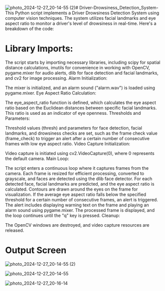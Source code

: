 ![photo_2024-12-27_20-14-55 (2)](https://github.com/user-attachments/assets/aad5f7a1-631b-4b80-8ced-4ac7bd53d3da)# Driver-Drowsiness_Detection_System-
This Python script implements a Driver Drowsiness Detection System using computer vision techniques. The system utilizes facial landmarks and eye aspect ratio to monitor a driver's level of drowsiness in real-time. Here's a breakdown of the code:


# Library Imports:

The script starts by importing necessary libraries, including scipy for spatial distance calculations, imutils for convenience in working with OpenCV, pygame.mixer for audio alerts, dlib for face detection and facial landmarks, and cv2 for image processing.
Alarm Initialization:

The mixer is initialized, and an alarm sound ("alarm.wav") is loaded using pygame.mixer.
Eye Aspect Ratio Calculation:

The eye_aspect_ratio function is defined, which calculates the eye aspect ratio based on the Euclidean distances between specific facial landmarks. This ratio is used as an indicator of eye openness.
Thresholds and Parameters:

Threshold values (thresh) and parameters for face detection, facial landmarks, and drowsiness checks are set, such as the frame check value (frame_check) to trigger an alert after a certain number of consecutive frames with low eye aspect ratio.
Video Capture Initialization:

Video capture is initiated using cv2.VideoCapture(0), where 0 represents the default camera.
Main Loop:

The script enters a continuous loop where it captures frames from the camera.
Each frame is resized for efficient processing, converted to grayscale, and faces are detected using the dlib face detector.
For each detected face, facial landmarks are predicted, and the eye aspect ratio is calculated.
Contours are drawn around the eyes on the frame for visualization.
If the average eye aspect ratio falls below the specified threshold for a certain number of consecutive frames, an alert is triggered. The alert includes displaying warning text on the frame and playing an alarm sound using pygame.mixer.
The processed frame is displayed, and the loop continues until the "q" key is pressed.
Cleanup:

The OpenCV windows are destroyed, and video capture resources are released.

# Output Screen

![photo_2024-12-27_20-14-55 (2)](https://github.com/user-attachments/assets/6d2aa07f-adef-4d8e-8ac0-0b2e99f11c97)

![photo_2024-12-27_20-14-55](https://github.com/user-attachments/assets/6e53627b-a17d-4ba7-912f-394e63cb26de)

![photo_2024-12-27_20-16-14](https://github.com/user-attachments/assets/fb291d01-1b2e-4306-96ef-55d331b2a1f7)
